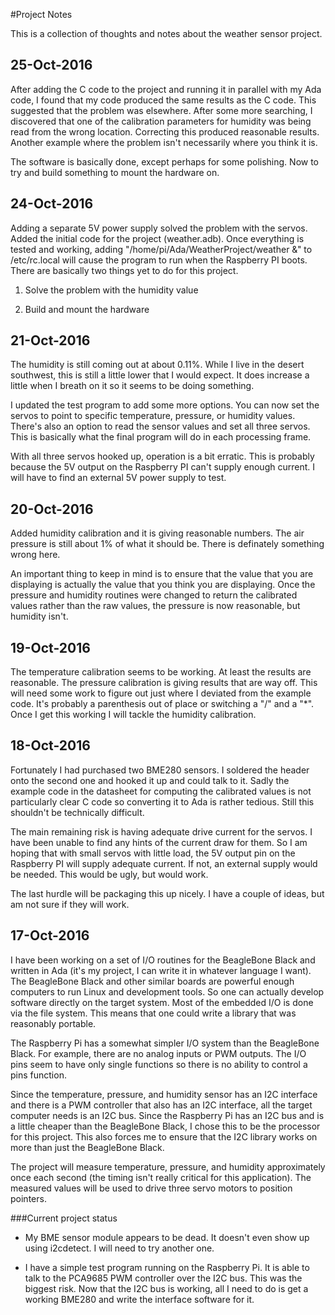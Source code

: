 #Project Notes

This is a collection of thoughts and notes about the weather sensor project.

## 25-Oct-2016
After adding the C code to the project and running it in parallel with my Ada code,
I found that my code produced the same results as the C code.  This suggested that
the problem was elsewhere.  After some more searching, I discovered that one of
the calibration parameters for humidity was being read from the wrong location.
Correcting this produced reasonable results.  Another example where the problem
isn't necessarily where you think it is.

The software is basically done, except perhaps for some polishing.  Now to try
and build something to mount the hardware on.

## 24-Oct-2016
Adding a separate 5V power supply solved the problem with the servos.  Added the
initial code for the project (weather.adb).  Once everything is tested and working,
adding "/home/pi/Ada/WeatherProject/weather &" to /etc/rc.local will cause the
program to run when the Raspberry PI boots.  There are basically two things yet
to do for this project.

1. Solve the problem with the humidity value

2. Build and mount the hardware

## 21-Oct-2016
The humidity is still coming out at about 0.11%.  While I live in the desert
southwest, this is still a little lower that I would expect.  It does increase a
little when I breath on it so it seems to be doing something.

I updated the test program to add some more options.  You can now set the servos
to point to specific temperature, pressure, or humidity values.  There's also an
option to read the sensor values and set all three servos.  This is basically
what the final program will do in each processing frame.

With all three servos hooked up, operation is a bit erratic.  This is probably
because the 5V output on the Raspberry PI can't supply enough current.  I will
have to find an external 5V power supply to test.

## 20-Oct-2016
Added humidity calibration and it is giving reasonable numbers.  The air pressure
is still about 1% of what it should be.  There is definately something wrong here.

An important thing to keep in mind is to ensure that the value that you are
displaying is actually the value that you think you are displaying.  Once the
pressure and humidity routines were changed to return the calibrated values
rather than the raw values, the pressure is now reasonable, but humidity isn't.

## 19-Oct-2016
The temperature calibration seems to be working.  At least the results are reasonable.
The pressure calibration is giving results that are way off.  This will need some
work to figure out just where I deviated from the example code.  It's probably a
parenthesis out of place or switching a "/" and a "*".  Once I get this working I will
tackle the humidity calibration.

## 18-Oct-2016
Fortunately I had purchased two BME280 sensors.  I soldered the header onto the
second one and hooked it up and could talk to it.  Sadly the example code in the
datasheet for computing the calibrated values is not particularly clear C code so
converting it to Ada is rather tedious.  Still this shouldn't be technically
difficult.

The main remaining risk is having adequate drive current for the servos.  I have
been unable to find any hints of the current draw for them.  So I am hoping that
with small servos with little load, the 5V output pin on the Raspberry PI will
supply adequate current.  If not, an external supply would be needed.  This would
be ugly, but would work.

The last hurdle will be packaging this up nicely.  I have a couple of ideas, but
am not sure if they will work.

## 17-Oct-2016
I have been working on a set of I/O routines for the BeagleBone Black and
written in Ada (it's my project, I can write it in whatever language I want).
The BeagleBone Black and other similar boards are powerful enough computers to
run Linux and development tools.  So one can actually develop software directly
on the target system.  Most of the embedded I/O is done via the file system.
This means that one could write a library that was reasonably portable.

The Raspberry Pi has a somewhat simpler I/O system than the BeagleBone Black.
For example, there are no analog inputs or PWM outputs.  The I/O pins seem to
have only single functions so there is no ability to control a pins function.

Since the temperature, pressure, and humidity sensor has an I2C interface and
there is a PWM controller that also has an I2C interface, all the target
computer needs is an I2C bus.  Since the Raspberry Pi has an I2C bus and is
a little cheaper than the BeagleBone Black, I chose this to be the processor
for this project.  This also forces me to ensure that the I2C library works on
more than just the BeagleBone Black.

The project will measure temperature, pressure, and humidity approximately once
each second (the timing isn't really critical for this application).  The
measured values will be used to drive three servo motors to position pointers.

###Current project status
* My BME sensor module appears to be dead.  It doesn't even show up using
i2cdetect.  I will need to try another one.

* I have a simple test program running on the Raspberry Pi.  It is able to talk
to the PCA9685 PWM controller over the I2C bus.  This was the biggest risk.
Now that the I2C bus is working, all I need to do is get a working BME280 and
write the interface software for it.
